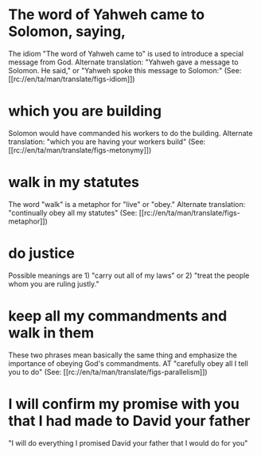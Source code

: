 # The word of Yahweh came to Solomon, saying,

The idiom "The word of Yahweh came to" is used to introduce a special message from God. Alternate translation: "Yahweh gave a message to Solomon. He said," or "Yahweh spoke this message to Solomon:" (See: [[rc://en/ta/man/translate/figs-idiom]])

# which you are building

Solomon would have commanded his workers to do the building. Alternate translation: "which you are having your workers build" (See: [[rc://en/ta/man/translate/figs-metonymy]])

# walk in my statutes

The word "walk" is a metaphor for "live" or "obey." Alternate translation: "continually obey all my statutes" (See: [[rc://en/ta/man/translate/figs-metaphor]])

# do justice

Possible meanings are 1) "carry out all of my laws" or 2) "treat the people whom you are ruling justly."

# keep all my commandments and walk in them

These two phrases mean basically the same thing and emphasize the importance of obeying God's commandments. AT "carefully obey all I tell you to do" (See: [[rc://en/ta/man/translate/figs-parallelism]])

# I will confirm my promise with you that I had made to David your father

"I will do everything I promised David your father that I would do for you"


